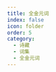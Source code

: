 ```yaml
---
title: 全金元词
index: false
icon: folder
order: 5
category:
  - 诗藏
  - 词集
  - 全金元词
---
```


<AutoCatalog  />
